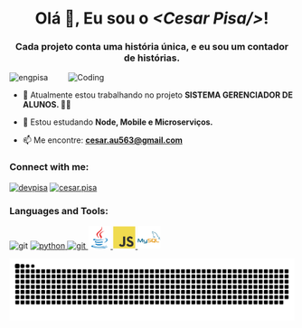 <h1 align="center">Olá 👋, Eu sou o <i>&lt;Cesar Pisa/&gt;</i>!</h1>

<h3 align="center">Cada projeto conta uma história única, e eu sou um contador de histórias.</h3>

<img align="right" alt="Coding" width="400" src="https://www.bhmpics.com/downloads/lofi-gif/31.581c70082e55eb9f9b4e74f5947d44f4.gif">

<p align="left"> <img src="https://komarev.com/ghpvc/?username=engPisa&label=Profile%20views&color=0e75b6&style=flat" alt="engpisa" /> </p>

- 🔭 Atualmente estou trabalhando no projeto **SISTEMA GERENCIADOR DE ALUNOS. 🧑‍🎓**

- 🌱 Estou estudando **Node, Mobile e Microserviços.**

- 📫 Me encontre: **cesar.au563@gmail.com**

<h3 align="left">Connect with me:</h3>
<p align="left">
<a href="https://linkedin.com/in/devpisa" target="blank"><img align="center" src="https://raw.githubusercontent.com/rahuldkjain/github-profile-readme-generator/master/src/images/icons/Social/linked-in-alt.svg" alt="devpisa" height="30" width="40" /></a>
<a href="https://discord.gg/u9QY7ZDbZQ" target="blank"><img align="center" src="https://raw.githubusercontent.com/rahuldkjain/github-profile-readme-generator/master/src/images/icons/Social/discord.svg" alt="cesar.pisa" height="30" width="40" /></a>
</p>

<h3 align="left">Languages and Tools:</h3>

<img src="https://www.vectorlogo.zone/logos/git-scm/git-scm-icon.svg" alt="git" width="40" height="40"/> </a> <a href="https://www.w3.org/html/" target="_blank" rel="noreferrer">
<img src="https://img.shields.io/badge/Python-FFD43B?style=for-the-badge&logo=python&logoColor=blue" alt="python" width="60" height="30"/> </a> <a href="https://www.w3.org/html/" target="_blank" rel="noreferrer">
<img src="https://img.shields.io/badge/Flutter-02569B?style=for-the-badge&logo=flutter&logoColor=white" alt="git" width="60" height="30"/> </a> <a href="https://www.w3.org/html/" target="_blank" rel="noreferrer">
<img src="https://raw.githubusercontent.com/devicons/devicon/master/icons/java/java-original.svg" alt="java" width="40" height="40"/> </a> <a href="https://developer.mozilla.org/en-US/docs/Web/JavaScript" target="_blank" rel="noreferrer">
<img src="https://raw.githubusercontent.com/devicons/devicon/master/icons/javascript/javascript-original.svg" alt="javascript" width="40" height="40"/> </a> <a href="https://www.mysql.com/" target="_blank" rel="noreferrer">
<img src="https://raw.githubusercontent.com/devicons/devicon/master/icons/mysql/mysql-original-wordmark.svg" alt="mysql" width="40" height="40"/> </a> <a href="https://www.postgresql.org" target="_blank" rel="noreferrer"> 

<picture>
  <source media="(prefers-color-scheme: dark)" srcset="https://raw.githubusercontent.com/devPisa/devPisa/output/github-contribution-grid-snake-dark.svg">
  <source media="(prefers-color-scheme: light)" srcset="https://raw.githubusercontent.com/devPisa/devPisa/output/github-contribution-grid-snake.svg">
  <img alt="github contribution grid snake animation" src="https://raw.githubusercontent.com/devPisa/devPisa/output/github-contribution-grid-snake.svg">
</picture>





  
